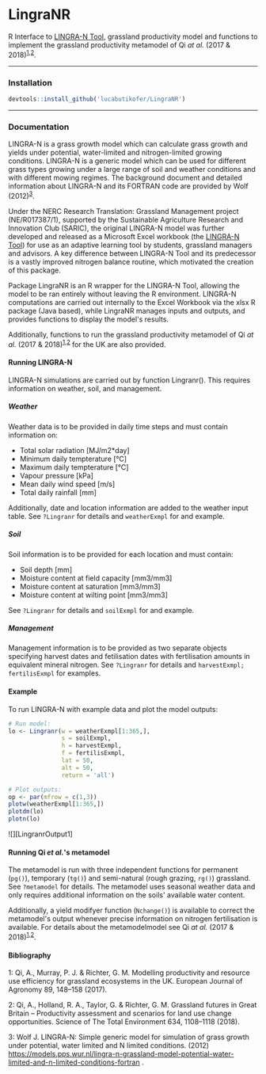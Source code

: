 # LingraNR

R Interface to [LINGRA-N Tool](https://widgets.figshare.com/articles/11359613/embed?show_title=1), grassland productivity model and functions to implement the grassland productivity metamodel of Qi <i>at al.</i> (2017 & 2018)<sup>[1](#foot1),[2](#foot1)</sup>.


***
### Installation
```R
devtools::install_github('lucabutikofer/LingraNR')
```

***
### Documentation

LINGRA-N  is a  grass growth model which can calculate grass growth and yields under potential, water-limited and nitrogen-limited growing conditions. LINGRA-N is a generic model which can be used for different grass types growing under a large range of soil and weather conditions and with different mowing regimes. The background document and detailed information about LINGRA-N and its FORTRAN code are provided by Wolf (2012)<sup>[3](#footn3)</sup>.

Under the NERC Research Translation: Grassland Management project (NE/R017387/1), supported by the Sustainable Agriculture Research and Innovation Club (SARIC), the original LINGRA-N model was further developed and released as a Microsoft Excel workbook (the [LINGRA-N Tool](https://widgets.figshare.com/articles/11359613/embed?show_title=1)) for use as an adaptive learning tool by students, grassland managers and advisors. A key difference between LINGRA-N Tool and its predecessor is a vastly improved nitrogen balance routine, which motivated the creation of this package.

Package LingraNR is an R wrapper for the LINGRA-N Tool, allowing the model to be ran entirely without leaving the R environment. LINGRA-N computations are carried out internally to the Excel Workbook via the xlsx R package (Java based), while LingraNR manages inputs and outputs, and provides functions to display the model's results.

Additionally, functions to run the grassland productivity metamodel of Qi <i>at al.</i> (2017 & 2018)<sup>[1](#foot1),[2](#foot1)</sup> for the UK are also provided.

#### Running LINGRA-N

LINGRA-N simulations are carried out by function Lingranr(). This requires information on weather, soil, and management.

##### Weather
Weather data is to be provided in daily time steps and must contain information on:

  * Total solar radiation [MJ/m2*day]
  * Minimum daily tempterature [°C]
  * Maximum daily tempterature [°C]
  * Vapour pressure [kPa]
  * Mean daily wind speed [m/s]
  * Total daily rainfall [mm]

Additionally, date and location information are added to the weather input table. See `?Lingranr` for details and `weatherExmpl` for and example.

##### Soil
Soil information is to be provided for each location and must contain:

  * Soil depth [mm]
  * Moisture content at field capacity [mm3/mm3]
  * Moisture content at saturation [mm3/mm3]
  * Moisture content at wilting point [mm3/mm3]

See `?Lingranr` for details and `soilExmpl` for and example.

##### Management
Management information is to be provided as two separate objects specifying harvest dates and fetilisation dates with fertilisation amounts in equivalent mineral nitrogen.
See `?Lingranr` for details and `harvestExmpl; fertilisExmpl` for examples.

#### Example
To run LINGRA-N with example data and plot the model outputs:

```R
# Run model:
lo <- Lingranr(w = weatherExmpl[1:365,],
               s = soilExmpl,
               h = harvestExmpl,
               f = fertilisExmpl,
               lat = 50,
               alt = 50,
               return = 'all')

# Plot outputs:
op <- par(mfrow = c(1,3))
plotw(weatherExmpl[1:365,])
plotdm(lo)
plotn(lo)
```
![][LingranrOutput1]


#### Running Qi <i>et al.</i>'s metamodel

The metamodel is run with three independent functions for permanent (`pg()`), temporary (`tg()`) and semi-natural (rough grazing, `rg()`) grassland. See `?metamodel` for details. The metamodel uses seasonal weather data and only requires additional information on the soils' available water content.

Additionally, a yield modifyer function (`Nchange()`) is available to correct the metamodel's output whenever precise information on nitrogen fertilisation is available. For details about the metamodelmodel see Qi <i>at al.</i> (2017 & 2018)<sup>[1](#foot1),[2](#foot1)</sup>.


#### Bibliography

<a name="footn1">1</a>: Qi, A., Murray, P. J. & Richter, G. M. Modelling productivity and resource use efficiency for grassland ecosystems in the UK. European Journal of Agronomy 89, 148–158 (2017).

<a name="footn2">2</a>: Qi, A., Holland, R. A., Taylor, G. & Richter, G. M. Grassland futures in Great Britain – Productivity assessment and scenarios for land use change opportunities. Science of The Total Environment 634, 1108–1118 (2018).

<a name="footn3">3</a>: Wolf J. LINGRA-N: Simple generic model for simulation of grass growth under potential,
water limited and N limited conditions. (2012) https://models.pps.wur.nl/lingra-n-grassland-model-potential-water-limited-and-n-limited-conditions-fortran .

[lingraOutpu1]: https://github.com/lucabutikofer/LingraNR/blob/master/man/figures/LingranrOutput.png "Output of Lingranr function"
